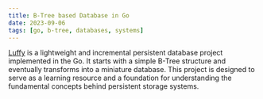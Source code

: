 ```yaml
---
title: B-Tree based Database in Go
date: 2023-09-06
tags: [go, b-tree, databases, systems]
---
```


[Luffy](https://github.com/wizenheimer/luffy) is a lightweight and incremental persistent database project implemented in the Go. It starts with a simple B-Tree structure and eventually transforms into a miniature database. This project is designed to serve as a learning resource and a foundation for understanding the fundamental concepts behind persistent storage systems.